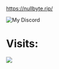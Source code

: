 https://nullbyte.rip/

![My Discord](https://discord-readme-badge.vercel.app/api?id=1224779999303827549)

# Visits:
![](https://count.getloli.com/get/@rawnullbyte?theme=gelbooru)
